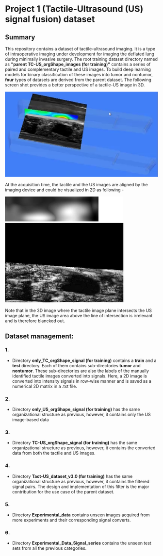 # Project 1 (Tactile-Ultrasound (US) signal fusion) dataset

## Summary
This repository contains a dataset of tactile-ultrasound imaging. It is a type of intraoperative imaging under development for imaging the deflated lung during minimally
invasive surgery. The root training dataset directory named as **"parent TC-US_orgShape_images (for training)"** contains a series of paired and complementary tactile and US images. 
To build deep learning models for binary classification of these images into tumor and nontumor, **four** types of datasets are derived from the parent dataset. The following screen 
shot provides a better perspective of a tactile-US image in 3D.

![Tctile-US image in 3D](Resources/In_3D.bmp)

At the acquisition time, the tactile and the US images are aligned by the imaging device and could be visualized in 2D as following - 

<font color="red"></font>![Tctile-US image in 2D](Resources/sample_tactile-US_img.png)

Note that in the 3D image where the tactile image plane intersects the US image plane, the US image area above the line of intersection is irrelevant and is therefore blancked out.

## Dataset management: 
### 1. 
- Directory **only_TC_orgShape_signal (for training)** contains a **train** and a **test** directory. Each of them contains sub-directories **tumor** and **nontumor**. These
sub-directories are also the labels of the manually identified tactile images converted into signals. Here, a 2D image is converted into intensity signals in row-wise manner and is 
saved as a numerical 2D matrix in a .txt file.

### 2. 
- Directory **only_US_orgShape_signal (for training)** has the same organizational structure as previous, however, it contains only the US image-based data

### 3. 
- Directory **TC-US_orgShape_signal (for training)** has the same organizational structure as previous, however, it contains the converted data from both the tactile and US images.

### 4. 
- Directory **Tact-US_dataset_v3.0 (for training)** has the same organizational structure as previous, however, it contains the filtered signal pairs. The design and implementation
of this filter is the major contribution for the use case of the parent dataset.

### 5. 
- Directory **Experimental_data** contains unseen images acquired from more experiments and their corresponding signal converts.

### 6. 
- Directory **Experimental_Data_Signal_series** contains the unseen test sets from all the previous categories.